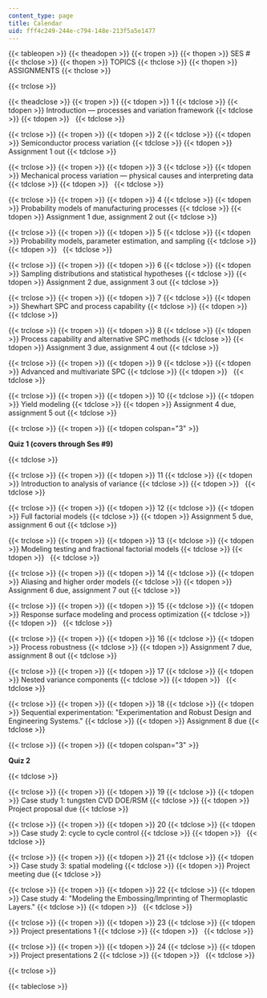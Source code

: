 ```yaml
---
content_type: page
title: Calendar
uid: fff4c249-244e-c794-148e-213f5a5e1477
---
```


{{< tableopen >}}
{{< theadopen >}}
{{< tropen >}}
{{< thopen >}}
SES #
{{< thclose >}}
{{< thopen >}}
TOPICS
{{< thclose >}}
{{< thopen >}}
ASSIGNMENTS
{{< thclose >}}

{{< trclose >}}

{{< theadclose >}}
{{< tropen >}}
{{< tdopen >}}
1
{{< tdclose >}}
{{< tdopen >}}
Introduction — processes and variation framework
{{< tdclose >}}
{{< tdopen >}}
 
{{< tdclose >}}

{{< trclose >}}
{{< tropen >}}
{{< tdopen >}}
2
{{< tdclose >}}
{{< tdopen >}}
Semiconductor process variation
{{< tdclose >}}
{{< tdopen >}}
Assignment 1 out
{{< tdclose >}}

{{< trclose >}}
{{< tropen >}}
{{< tdopen >}}
3
{{< tdclose >}}
{{< tdopen >}}
Mechanical process variation — physical causes and interpreting data
{{< tdclose >}}
{{< tdopen >}}
 
{{< tdclose >}}

{{< trclose >}}
{{< tropen >}}
{{< tdopen >}}
4
{{< tdclose >}}
{{< tdopen >}}
Probability models of manufacturing processes
{{< tdclose >}}
{{< tdopen >}}
Assignment 1 due, assignment 2 out
{{< tdclose >}}

{{< trclose >}}
{{< tropen >}}
{{< tdopen >}}
5
{{< tdclose >}}
{{< tdopen >}}
Probability models, parameter estimation, and sampling
{{< tdclose >}}
{{< tdopen >}}
 
{{< tdclose >}}

{{< trclose >}}
{{< tropen >}}
{{< tdopen >}}
6
{{< tdclose >}}
{{< tdopen >}}
Sampling distributions and statistical hypotheses
{{< tdclose >}}
{{< tdopen >}}
Assignment 2 due, assignment 3 out
{{< tdclose >}}

{{< trclose >}}
{{< tropen >}}
{{< tdopen >}}
7
{{< tdclose >}}
{{< tdopen >}}
Shewhart SPC and process capability
{{< tdclose >}}
{{< tdopen >}}
 
{{< tdclose >}}

{{< trclose >}}
{{< tropen >}}
{{< tdopen >}}
8
{{< tdclose >}}
{{< tdopen >}}
Process capability and alternative SPC methods
{{< tdclose >}}
{{< tdopen >}}
Assignment 3 due, assignment 4 out
{{< tdclose >}}

{{< trclose >}}
{{< tropen >}}
{{< tdopen >}}
9
{{< tdclose >}}
{{< tdopen >}}
Advanced and multivariate SPC
{{< tdclose >}}
{{< tdopen >}}
 
{{< tdclose >}}

{{< trclose >}}
{{< tropen >}}
{{< tdopen >}}
10
{{< tdclose >}}
{{< tdopen >}}
Yield modeling
{{< tdclose >}}
{{< tdopen >}}
Assignment 4 due, assignment 5 out
{{< tdclose >}}

{{< trclose >}}
{{< tropen >}}
{{< tdopen colspan="3" >}}


**Quiz 1 (covers through Ses #9)**


{{< tdclose >}}

{{< trclose >}}
{{< tropen >}}
{{< tdopen >}}
11
{{< tdclose >}}
{{< tdopen >}}
Introduction to analysis of variance
{{< tdclose >}}
{{< tdopen >}}
 
{{< tdclose >}}

{{< trclose >}}
{{< tropen >}}
{{< tdopen >}}
12
{{< tdclose >}}
{{< tdopen >}}
Full factorial models
{{< tdclose >}}
{{< tdopen >}}
Assignment 5 due, assignment 6 out
{{< tdclose >}}

{{< trclose >}}
{{< tropen >}}
{{< tdopen >}}
13
{{< tdclose >}}
{{< tdopen >}}
Modeling testing and fractional factorial models
{{< tdclose >}}
{{< tdopen >}}
 
{{< tdclose >}}

{{< trclose >}}
{{< tropen >}}
{{< tdopen >}}
14
{{< tdclose >}}
{{< tdopen >}}
Aliasing and higher order models
{{< tdclose >}}
{{< tdopen >}}
Assignment 6 due, assignment 7 out
{{< tdclose >}}

{{< trclose >}}
{{< tropen >}}
{{< tdopen >}}
15
{{< tdclose >}}
{{< tdopen >}}
Response surface modeling and process optimization
{{< tdclose >}}
{{< tdopen >}}
 
{{< tdclose >}}

{{< trclose >}}
{{< tropen >}}
{{< tdopen >}}
16
{{< tdclose >}}
{{< tdopen >}}
Process robustness
{{< tdclose >}}
{{< tdopen >}}
Assignment 7 due, assignment 8 out
{{< tdclose >}}

{{< trclose >}}
{{< tropen >}}
{{< tdopen >}}
17
{{< tdclose >}}
{{< tdopen >}}
Nested variance components
{{< tdclose >}}
{{< tdopen >}}
 
{{< tdclose >}}

{{< trclose >}}
{{< tropen >}}
{{< tdopen >}}
18
{{< tdclose >}}
{{< tdopen >}}
Sequential experimentation: "Experimentation and Robust Design and Engineering Systems."
{{< tdclose >}}
{{< tdopen >}}
Assignment 8 due
{{< tdclose >}}

{{< trclose >}}
{{< tropen >}}
{{< tdopen colspan="3" >}}


**Quiz 2**


{{< tdclose >}}

{{< trclose >}}
{{< tropen >}}
{{< tdopen >}}
19
{{< tdclose >}}
{{< tdopen >}}
Case study 1: tungsten CVD DOE/RSM
{{< tdclose >}}
{{< tdopen >}}
Project proposal due
{{< tdclose >}}

{{< trclose >}}
{{< tropen >}}
{{< tdopen >}}
20
{{< tdclose >}}
{{< tdopen >}}
Case study 2: cycle to cycle control
{{< tdclose >}}
{{< tdopen >}}
 
{{< tdclose >}}

{{< trclose >}}
{{< tropen >}}
{{< tdopen >}}
21
{{< tdclose >}}
{{< tdopen >}}
Case study 3: spatial modeling
{{< tdclose >}}
{{< tdopen >}}
Project meeting due
{{< tdclose >}}

{{< trclose >}}
{{< tropen >}}
{{< tdopen >}}
22
{{< tdclose >}}
{{< tdopen >}}
Case study 4: "Modeling the Embossing/Imprinting of Thermoplastic Layers."
{{< tdclose >}}
{{< tdopen >}}
 
{{< tdclose >}}

{{< trclose >}}
{{< tropen >}}
{{< tdopen >}}
23
{{< tdclose >}}
{{< tdopen >}}
Project presentations 1
{{< tdclose >}}
{{< tdopen >}}
 
{{< tdclose >}}

{{< trclose >}}
{{< tropen >}}
{{< tdopen >}}
24
{{< tdclose >}}
{{< tdopen >}}
Project presentations 2
{{< tdclose >}}
{{< tdopen >}}
 
{{< tdclose >}}

{{< trclose >}}

{{< tableclose >}}